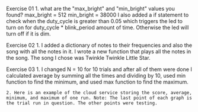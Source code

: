 Exercise 01
    1. what are the "max_bright" and "min_bright" values you found?
        max_bright = 512
        min_bright = 38000
        I also added a if statement to check when the duty_cycle is greater than 0.05 which triggers the led to turn on for duty_cycle * blink_period amount of time. Otherwise the led will turn off if it is dim.

Exercise 02
    1. I added a dictionary of notes to their frequencies and also the song with all the notes in it. I wrote a new function that plays all the notes in the song. The song I chose was Twinkle Twinkle Little Star.

Exercise 03
    1. I changed N = 10 for 10 trials and after all of them were done I calculated average by summing all the times and dividing by 10, used min function to find the minimum, and used max function to find the maximum. 

    2. Here is an example of the cloud service storing the score, average, minimum, and maximum of one run. Note: The last point of each graph is the trial run in question. The other points were testing.
    